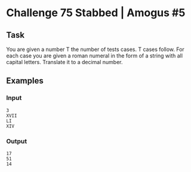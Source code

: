 # Challenge 75 Stabbed | Amogus #5

## Task
You are given a number T the number of tests cases. T cases follow. For each case you are given a roman numeral in the form of a string with all capital letters. Translate it to a decimal number.

## Examples

### Input
```
3
XVII
LI
XIV
```

### Output
```
17
51
14
```